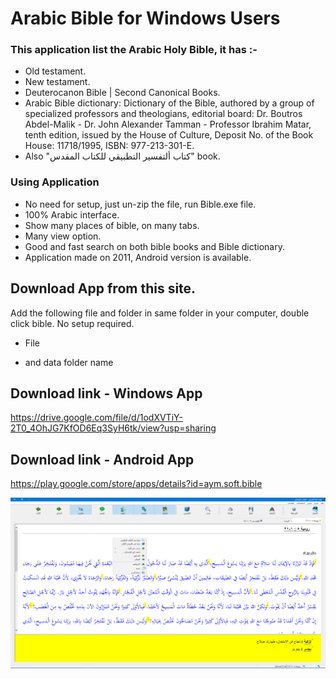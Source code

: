 # Arabic Bible for Windows Users

### This application list the Arabic Holy Bible, it has :-

-  Old testament.
- New testament.
- Deuterocanon Bible | Second Canonical Books.
- Arabic Bible dictionary: Dictionary of the Bible, authored by a group of specialized professors and theologians, editorial board: Dr. Boutros Abdel-Malik - Dr. John Alexander Tamman - Professor Ibrahim Matar, tenth edition, issued by the House of Culture, Deposit No. of the Book House: 11718/1995, ISBN: 977-213-301-E.
- Also "كتاب ألتفسير التطبيقي للكتاب المقدس" book.

### Using Application

- No need for setup, just un-zip the file, run Bible.exe file.
- 100% Arabic interface.
- Show many places of bible, on many tabs.
- Many view option.
- Good and fast search on both bible books and Bible dictionary.
- Application made on 2011, Android version is available.

## Download App from this site.

Add the following file and folder in same folder in your computer, double click bible. No setup required.

- File 

   [Bible.exe]: https://github.com/aymhenry/Bible-for-Windows/blob/main/Bible.exe

- and data folder name 

   [DataFiles]: https://github.com/aymhenry/Bible-for-Windows/tree/main/DataFiles

   

## Download link - Windows App

https://drive.google.com/file/d/1odXVTiY-2T0_4OhJG7KfOD6Eq3SyH6tk/view?usp=sharing



## Download link - Android App

https://play.google.com/store/apps/details?id=aym.soft.bible



![](Bible_App.png)
